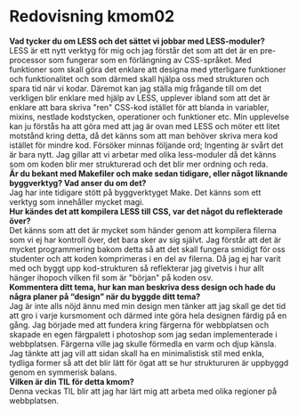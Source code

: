 ---
---
Redovisning kmom02
=========================

**Vad tycker du om LESS och det sättet vi jobbar med LESS-moduler?**  
LESS är ett nytt verktyg för mig och jag förstår det som att det är en pre-processor som fungerar som en förlängning av CSS-språket. Med funktioner som skall göra det enklare att designa med ytterligare funktioner och funktionalitet och som därmed skall hjälpa oss med strukturen och spara tid när vi kodar. Däremot kan jag ställa mig frågande till om det verkligen blir enklare med hjälp av LESS, upplever ibland som att det är enklare att bara skriva "ren" CSS-kod istället för att blanda in variabler, mixins, nestlade kodstycken, operationer och funktioner etc. Min upplevelse kan ju förstås ha att göra med att jag är ovan med LESS och möter ett litet motstånd kring detta, då det känns som att man behöver skriva mera kod istället för mindre kod. Försöker minnas följande ord; Ingenting är svårt det är bara nytt. Jag gillar att vi arbetar med olika less-moduler då det känns som om koden blir mer strukturerad och det blir mer ordning och reda.
<br>
**Är du bekant med Makefiler och make sedan tidigare, eller något liknande byggverktyg? Vad anser du om det?**  
Jag har inte tidigare stött på byggverktyget Make. Det känns som ett verktyg som innehåller mycket magi.
<br>
**Hur kändes det att kompilera LESS till CSS, var det något du reflekterade över?**  
Det känns som att det är mycket som händer genom att kompilera filerna som vi ej har kontroll över, det bara sker av sig självt. Jag förstår att det är mycket programmering bakom detta så att det skall fungera smidigt för oss studenter och att koden komprimeras i en del av filerna. Då jag ej har varit med och byggt upp kod-strukturen så reflekterar jag givetvis i hur allt hänger ihopoch vilken fil som är "början" på koden osv. <br>
**Kommentera ditt tema, hur kan man beskriva dess design och hade du några planer på “design” när du byggde ditt tema?**  
Jag är inte alls nöjd ännu med min design men tänker att jag skall ge det tid att gro i varje kursmoment och därmed inte göra hela designen färdig på en gång. Jag började med att fundera kring färgerna för webbplatsen och skapade en egen färgpalett i photoshop som jag sedan implementerade i webbplatsen. Färgerna ville jag skulle förmedla en varm och djup känsla. Jag tänkte att jag vill att sidan skall ha en minimalistisk stil med enkla, tydliga former så att det blir lätt för ögat att se hur struktururen är uppbyggd genom en symmerisk balans.<br>
**Vilken är din TIL för detta kmom?**  
Denna veckas TIL blir att jag har lärt mig att arbeta med olika regioner på webbplatsen.
